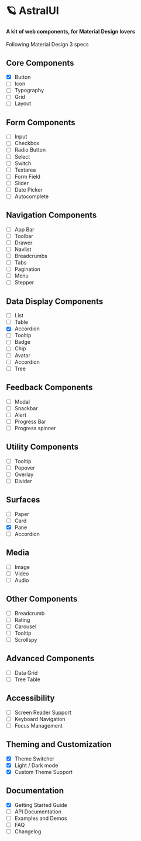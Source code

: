 # 🪐 AstralUI

#### A kit of web components, for Material Design lovers

Following Material Design 3 specs

## Core Components
- [x] Button
- [ ] Icon
- [ ] Typography
- [ ] Grid
- [ ] Layout

## Form Components
- [ ] Input
- [ ] Checkbox
- [ ] Radio Button
- [ ] Select
- [ ] Switch
- [ ] Textarea
- [ ] Form Field
- [ ] Slider
- [ ] Date Picker
- [ ] Autocomplete

## Navigation Components
- [ ] App Bar
- [ ] Toolbar
- [ ] Drawer
- [ ] Navlist
- [ ] Breadcrumbs
- [ ] Tabs
- [ ] Pagination
- [ ] Menu
- [ ] Stepper

## Data Display Components
- [ ] List
- [ ] Table
- [x] Accordion
- [ ] Tooltip
- [ ] Badge
- [ ] Chip
- [ ] Avatar
- [ ] Accordion
- [ ] Tree

## Feedback Components
- [ ] Modal
- [ ] Snackbar
- [ ] Alert
- [ ] Progress Bar
- [ ] Progress spinner

## Utility Components
- [ ] Tooltip
- [ ] Popover
- [ ] Overlay
- [ ] Divider

## Surfaces
- [ ] Paper
- [ ] Card
- [x] Pane
- [ ] Accordion

## Media
- [ ] Image
- [ ] Video
- [ ] Audio

## Other Components
- [ ] Breadcrumb
- [ ] Rating
- [ ] Carousel
- [ ] Tooltip
- [ ] Scrollspy

## Advanced Components
- [ ] Data Grid
- [ ] Tree Table

## Accessibility
- [ ] Screen Reader Support
- [ ] Keyboard Navigation
- [ ] Focus Management

## Theming and Customization
- [x] Theme Switcher
- [x] Light / Dark mode
- [x] Custom Theme Support

## Documentation
- [x] Getting Started Guide
- [ ] API Documentation
- [ ] Examples and Demos
- [ ] FAQ
- [ ] Changelog